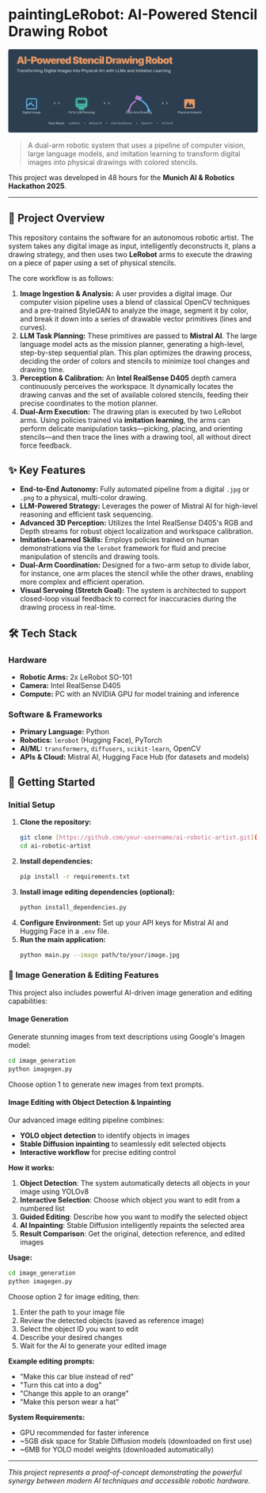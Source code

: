 # paintingLeRobot: AI-Powered Stencil Drawing Robot

![AI-Powered Stencil Drawing Robot Banner](./ai-robotic-artist-banner.svg)

> A dual-arm robotic system that uses a pipeline of computer vision, large language models, and imitation learning to transform digital images into physical drawings with colored stencils.

This project was developed in 48 hours for the **Munich AI & Robotics Hackathon 2025**.

---

## 🤖 Project Overview

This repository contains the software for an autonomous robotic artist. The system takes any digital image as input, intelligently deconstructs it, plans a drawing strategy, and then uses two **LeRobot** arms to execute the drawing on a piece of paper using a set of physical stencils.

The core workflow is as follows:
1.  **Image Ingestion & Analysis:** A user provides a digital image. Our computer vision pipeline uses a blend of classical OpenCV techniques and a pre-trained StyleGAN to analyze the image, segment it by color, and break it down into a series of drawable vector primitives (lines and curves).
2.  **LLM Task Planning:** These primitives are passed to **Mistral AI**. The large language model acts as the mission planner, generating a high-level, step-by-step sequential plan. This plan optimizes the drawing process, deciding the order of colors and stencils to minimize tool changes and drawing time.
3.  **Perception & Calibration:** An **Intel RealSense D405** depth camera continuously perceives the workspace. It dynamically locates the drawing canvas and the set of available colored stencils, feeding their precise coordinates to the motion planner.
4.  **Dual-Arm Execution:** The drawing plan is executed by two LeRobot arms. Using policies trained via **imitation learning**, the arms can perform delicate manipulation tasks—picking, placing, and orienting stencils—and then trace the lines with a drawing tool, all without direct force feedback.

## ✨ Key Features

* **End-to-End Autonomy:** Fully automated pipeline from a digital `.jpg` or `.png` to a physical, multi-color drawing.
* **LLM-Powered Strategy:** Leverages the power of Mistral AI for high-level reasoning and efficient task sequencing.
* **Advanced 3D Perception:** Utilizes the Intel RealSense D405's RGB and Depth streams for robust object localization and workspace calibration.
* **Imitation-Learned Skills:** Employs policies trained on human demonstrations via the `lerobot` framework for fluid and precise manipulation of stencils and drawing tools.
* **Dual-Arm Coordination:** Designed for a two-arm setup to divide labor, for instance, one arm places the stencil while the other draws, enabling more complex and efficient operation.
* **Visual Servoing (Stretch Goal):** The system is architected to support closed-loop visual feedback to correct for inaccuracies during the drawing process in real-time.

## 🛠️ Tech Stack

### Hardware
* **Robotic Arms:** 2x LeRobot SO-101
* **Camera:** Intel RealSense D405
* **Compute:** PC with an NVIDIA GPU for model training and inference

### Software & Frameworks
* **Primary Language:** Python
* **Robotics:** `lerobot` (Hugging Face), PyTorch
* **AI/ML:** `transformers`, `diffusers`, `scikit-learn`, OpenCV
* **APIs & Cloud:** Mistral AI, Hugging Face Hub (for datasets and models)

## 🚀 Getting Started

### Initial Setup

1.  **Clone the repository:**
    ```bash
    git clone [https://github.com/your-username/ai-robotic-artist.git](https://github.com/your-username/ai-robotic-artist.git)
    cd ai-robotic-artist
    ```
2.  **Install dependencies:**
    ```bash
    pip install -r requirements.txt
    ```
3.  **Install image editing dependencies (optional):**
    ```bash
    python install_dependencies.py
    ```
4.  **Configure Environment:**
    Set up your API keys for Mistral AI and Hugging Face in a `.env` file.
5.  **Run the main application:**
    ```bash
    python main.py --image path/to/your/image.jpg
    ```

### 🎨 Image Generation & Editing Features

This project also includes powerful AI-driven image generation and editing capabilities:

#### Image Generation
Generate stunning images from text descriptions using Google's Imagen model:

```bash
cd image_generation
python imagegen.py
```

Choose option 1 to generate new images from text prompts.

#### Image Editing with Object Detection & Inpainting

Our advanced image editing pipeline combines:
- **YOLO object detection** to identify objects in images
- **Stable Diffusion inpainting** to seamlessly edit selected objects
- **Interactive workflow** for precise editing control

**How it works:**

1. **Object Detection**: The system automatically detects all objects in your image using YOLOv8
2. **Interactive Selection**: Choose which object you want to edit from a numbered list
3. **Guided Editing**: Describe how you want to modify the selected object
4. **AI Inpainting**: Stable Diffusion intelligently repaints the selected area
5. **Result Comparison**: Get the original, detection reference, and edited images

**Usage:**
```bash
cd image_generation
python imagegen.py
```

Choose option 2 for image editing, then:
1. Enter the path to your image file
2. Review the detected objects (saved as reference image)
3. Select the object ID you want to edit
4. Describe your desired changes
5. Wait for the AI to generate your edited image

**Example editing prompts:**
- "Make this car blue instead of red"
- "Turn this cat into a dog"
- "Change this apple to an orange"
- "Make this person wear a hat"

**System Requirements:**
- GPU recommended for faster inference
- ~5GB disk space for Stable Diffusion models (downloaded on first use)
- ~6MB for YOLO model weights (downloaded automatically)

---
*This project represents a proof-of-concept demonstrating the powerful synergy between modern AI techniques and accessible robotic hardware.*
